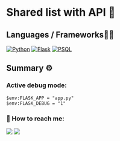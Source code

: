 # Shared list with API 🤖

## Languages / Frameworks👨‍💻
[![Python](https://img.shields.io/badge/-Python-blue?logo=python&logoColor=white&style=for-the-badge)](#) 
[![Flask](https://img.shields.io/badge/Flask-000000?style=for-the-badge&logo=flask&logoColor=white)](#)
[![PSQL](https://img.shields.io/badge/PostgreSQL-316192?style=for-the-badge&logo=postgresql&logoColor=white)](#)

## Summary ⚙

### Active debug mode:
```
$env:FLASK_APP = "app.py" 
$env:FLASK_DEBUG = "1"
```

### 📩 How to reach me: 

[![](https://img.shields.io/badge/Kaggle-20BEFF?style=for-the-badge&logo=Kaggle&logoColor=white)](https://www.kaggle.com/francescoliveras)
[![](https://img.shields.io/badge/LinkedIn-0077B5?style=for-the-badge&logo=linkedin&logoColor=white)](https://www.linkedin.com/in/francesc-oliveras-perez)